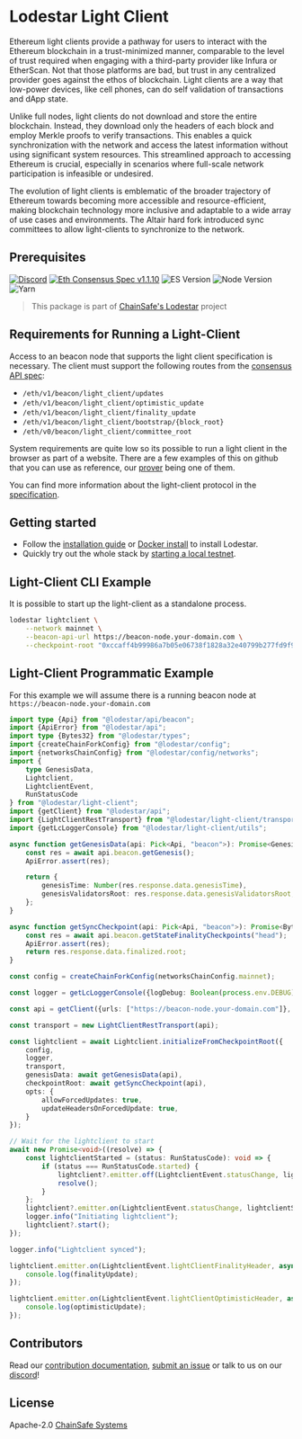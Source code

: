 # Lodestar Light Client

Ethereum light clients provide a pathway for users to interact with the Ethereum blockchain in a trust-minimized manner, comparable to the level of trust required when engaging with a third-party provider like Infura or EtherScan. Not that those platforms are bad, but trust in any centralized provider goes against the ethos of blockchain. Light clients are a way that low-power devices, like cell phones, can do self validation of transactions and dApp state.

Unlike full nodes, light clients do not download and store the entire blockchain. Instead, they download only the headers of each block and employ Merkle proofs to verify transactions. This enables a quick synchronization with the network and access the latest information without using significant system resources​. This streamlined approach to accessing Ethereum is crucial, especially in scenarios where full-scale network participation is infeasible or undesired.

The evolution of light clients is emblematic of the broader trajectory of Ethereum towards becoming more accessible and resource-efficient, making blockchain technology more inclusive and adaptable to a wide array of use cases and environments. The Altair hard fork introduced sync committees to allow light-clients to synchronize to the network.

## Prerequisites

[![Discord](https://img.shields.io/discord/593655374469660673.svg?label=Discord&logo=discord)](https://discord.gg/aMxzVcr)
[![Eth Consensus Spec v1.1.10](https://img.shields.io/badge/ETH%20consensus--spec-1.1.10-blue)](https://github.com/ethereum/consensus-specs/releases/tag/v1.1.10)
![ES Version](https://img.shields.io/badge/ES-2021-yellow)
![Node Version](https://img.shields.io/badge/node-16.x-green)
![Yarn](https://img.shields.io/badge/yarn-%232C8EBB.svg?style=for-the-badge&logo=yarn&logoColor=white)

> This package is part of [ChainSafe's Lodestar](https://lodestar.chainsafe.io) project

## Requirements for Running a Light-Client

Access to an beacon node that supports the light client specification is necessary. The client must support the following routes from the [consensus API spec](https://github.com/ethereum/consensus-specs/tree/dev):

- `/eth/v1/beacon/light_client/updates`
- `/eth/v1/beacon/light_client/optimistic_update`
- `/eth/v1/beacon/light_client/finality_update`
- `/eth/v1/beacon/light_client/bootstrap/{block_root}`
- `/eth/v0/beacon/light_client/committee_root`

System requirements are quite low so its possible to run a light client in the browser as part of a website. There are a few examples of this on github that you can use as reference, our [prover](https://chainsafe.github.io/lodestar/lightclient-prover/prover) being one of them.

You can find more information about the light-client protocol in the [specification](https://github.com/ethereum/consensus-specs).

## Getting started

- Follow the [installation guide](https://chainsafe.github.io/lodestar/getting-started/installation) or [Docker install](https://chainsafe.github.io/lodestar/getting-started/installation/#docker-installation) to install Lodestar.
- Quickly try out the whole stack by [starting a local testnet](https://chainsafe.github.io/lodestar/advanced-topics/setting-up-a-testnet).

## Light-Client CLI Example

It is possible to start up the light-client as a standalone process.

```bash
lodestar lightclient \
    --network mainnet \
    --beacon-api-url https://beacon-node.your-domain.com \
    --checkpoint-root "0xccaff4b99986a7b05e06738f1828a32e40799b277fd9f9ff069be55341fe0229"
```

## Light-Client Programmatic Example

For this example we will assume there is a running beacon node at `https://beacon-node.your-domain.com`

```ts
import type {Api} from "@lodestar/api/beacon";
import {ApiError} from "@lodestar/api";
import type {Bytes32} from "@lodestar/types";
import {createChainForkConfig} from "@lodestar/config";
import {networksChainConfig} from "@lodestar/config/networks";
import {
    type GenesisData,
    Lightclient,
    LightclientEvent,
    RunStatusCode
} from "@lodestar/light-client";
import {getClient} from "@lodestar/api";
import {LightClientRestTransport} from "@lodestar/light-client/transport";
import {getLcLoggerConsole} from "@lodestar/light-client/utils";

async function getGenesisData(api: Pick<Api, "beacon">): Promise<GenesisData> {
    const res = await api.beacon.getGenesis();
    ApiError.assert(res);

    return {
        genesisTime: Number(res.response.data.genesisTime),
        genesisValidatorsRoot: res.response.data.genesisValidatorsRoot,
    };
}

async function getSyncCheckpoint(api: Pick<Api, "beacon">): Promise<Bytes32> {
    const res = await api.beacon.getStateFinalityCheckpoints("head");
    ApiError.assert(res);
    return res.response.data.finalized.root;
}

const config = createChainForkConfig(networksChainConfig.mainnet);

const logger = getLcLoggerConsole({logDebug: Boolean(process.env.DEBUG)});

const api = getClient({urls: ["https://beacon-node.your-domain.com"]}, {config});

const transport = new LightClientRestTransport(api);

const lightclient = await Lightclient.initializeFromCheckpointRoot({
    config,
    logger,
    transport,
    genesisData: await getGenesisData(api),
    checkpointRoot: await getSyncCheckpoint(api),
    opts: {
        allowForcedUpdates: true,
        updateHeadersOnForcedUpdate: true,
    }
});

// Wait for the lightclient to start
await new Promise<void>((resolve) => {
    const lightclientStarted = (status: RunStatusCode): void => {
        if (status === RunStatusCode.started) {
            lightclient?.emitter.off(LightclientEvent.statusChange, lightclientStarted);
            resolve();
        }
    };
    lightclient?.emitter.on(LightclientEvent.statusChange, lightclientStarted);
    logger.info("Initiating lightclient");
    lightclient?.start();
});

logger.info("Lightclient synced");

lightclient.emitter.on(LightclientEvent.lightClientFinalityHeader, async (finalityUpdate) => {
    console.log(finalityUpdate);
});

lightclient.emitter.on(LightclientEvent.lightClientOptimisticHeader, async (optimisticUpdate) => {
    console.log(optimisticUpdate);
});
```

## Contributors

Read our [contribution documentation](https://chainsafe.github.io/lodestar/contribution/getting-started), [submit an issue](https://github.com/ChainSafe/lodestar/issues/new/choose) or talk to us on our [discord](https://discord.gg/yjyvFRP)!

## License

Apache-2.0 [ChainSafe Systems](https://chainsafe.io)
